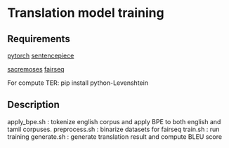 # Translation model training 


## Requirements

[pytorch](https://pytorch.org/get-started/locally/)
[sentencepiece](https://github.com/google/sentencepiece#build-and-install-sentencepiece-command-line-tools-from-c-source)

[sacremoses](https://github.com/alvations/sacremoses#install)
[fairseq](https://github.com/pytorch/fairseq#requirements-and-installation)

For compute TER:
pip install python-Levenshtein

## Description
apply_bpe.sh : tokenize english corpus and apply BPE to both english and tamil corpuses.
preprocess.sh : binarize datasets for fairseq
train.sh : run training
generate.sh : generate translation result and compute BLEU score


